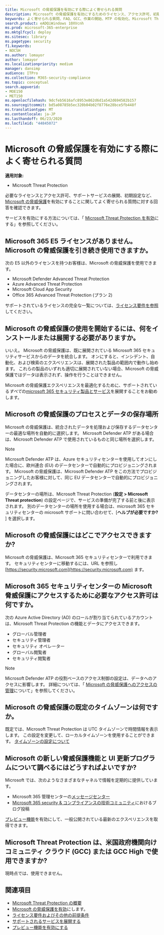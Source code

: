 ```yaml
---
title: Microsoft の脅威保護を有効にする際によく寄せられる質問
description: Microsoft の脅威保護を有効にするためのライセンス、アクセス許可、初期設定、その他の製品およびサービスに関してよく寄せられる質問に対する回答を取得します。
keywords: よく寄せられる質問、FAQ、GCC、作業の開始、MTP の有効化、Microsoft Threat Protection、M365、セキュリティ、データの場所、必要なアクセス許可、ライセンス資格情報、設定ページ
search.product: eADQiWindows 10XVcnh
ms.prod: microsoft-365-enterprise
ms.mktglfcycl: deploy
ms.sitesec: library
ms.pagetype: security
f1.keywords:
- NOCSH
ms.author: lomayor
author: lomayor
ms.localizationpriority: medium
manager: dansimp
audience: ITPro
ms.collection: M365-security-compliance
ms.topic: conceptual
search.appverid:
- MOE150
- MET150
ms.openlocfilehash: 9dcfeb5616afc8953e862d6d1a542d694582b157
ms.sourcegitcommit: bd5a08785b5ec320b04b02f8776e28bce5fb448f
ms.translationtype: MT
ms.contentlocale: ja-JP
ms.lasthandoff: 06/23/2020
ms.locfileid: "44845072"
---
```

# <a name="frequently-asked-questions-when-turning-on-microsoft-threat-protection"></a>Microsoft の脅威保護を有効にする際によく寄せられる質問

**適用対象:**
- Microsoft Threat Protection

必要なライセンスとアクセス許可、サポートサービスの展開、初期設定など、 [Microsoft の脅威保護](microsoft-threat-protection.md)を有効にすることに関してよく寄せられる質問に対する回答を確認できます。

サービスを有効にする方法については、「 [Microsoft Threat Protection を有効](mtp-enable.md)にする」を参照してください。

## <a name="i-dont-have-a-microsoft-365-e5-license-can-i-still-use-microsoft-threat-protection"></a>Microsoft 365 E5 ライセンスがありません。 Microsoft の脅威保護を引き続き使用できますか。

次の E5 以外のライセンスを持つお客様は、Microsoft の脅威保護を使用できます。

- Microsoft Defender Advanced Threat Protection
- Azure Advanced Threat Protection
- Microsoft Cloud App Security
- Office 365 Advanced Threat Protection (プラン 2)
 
サポートされているライセンスの完全な一覧については、[ライセンス要件を参照](prerequisites.md#licensing-requirements)してください。

## <a name="do-i-need-to-install-or-deploy-anything-to-start-using-microsoft-threat-protection"></a>Microsoft の脅威保護の使用を開始するには、何をインストールまたは展開する必要がありますか。

いいえ。 Microsoft の脅威保護は、既に展開されている Microsoft 365 セキュリティサービスからのデータを統合します。 オンにすると、インシデント、自動化、および検索のエクスペリエンスは、展開された製品の範囲内で動作し始めます。 これらの製品のいずれも適切に展開されていない場合、Microsoft の脅威保護ではデータは表示されず、操作を行うことはできません。

Microsoft の脅威保護エクスペリエンスを最適化するために、サポートされている*すべて*の[microsoft 365 セキュリティ製品とサービス](deploy-supported-services.md)を展開することをお勧めします。

## <a name="where-does-microsoft-threat-protection-process-and-store-my-data"></a>Microsoft の脅威保護のプロセスとデータの保存場所
Microsoft の脅威保護は、統合されたデータを処理および保存するデータセンターの最適な場所を自動的に選択します。 Microsoft Defender ATP がある場合は、Microsoft Defender ATP で使用されているものと同じ場所を選択します。

>[!NOTE]
>Microsoft Defender ATP は、Azure セキュリティセンターを使用してオンにした場合に、欧州連合 (EU) のデータセンターで自動的にプロビジョニングされます。 Microsoft の脅威保護は、Microsoft Defender ATP をこの方法でプロビジョニングしたお客様に対して、同じ EU データセンターで自動的にプロビジョニングされます。 

データセンターの場所は、Microsoft Threat Protection (**設定 > Microsoft Threat protection**) の設定ページで、サービスの準備が完了する前と後に表示されます。 別のデータセンターの場所を使用する場合は、microsoft 365 セキュリティセンターの microsoft サポートに問い合わせて、[**ヘルプが必要ですか?** ] を選択します。

## <a name="where-can-i-access-microsoft-threat-protection"></a>Microsoft の脅威保護にはどこでアクセスできますか?

Microsoft の脅威保護は、Microsoft 365 セキュリティセンターで利用できます。 セキュリティセンターに移動するには、URL を参照し [https://security.microsoft.com](https://security.microsoft.com) ます。

##  <a name="what-permissions-do-i-need-to-access-microsoft-threat-protection-in-microsoft-365-security-center"></a>Microsoft 365 セキュリティセンターの Microsoft 脅威保護にアクセスするために必要なアクセス許可は何ですか。

次の Azure Active Directory (AD) のロールが割り当てられているアカウントは、Microsoft Threat Protection の機能とデータにアクセスできます。

- グローバル管理者
- セキュリティ管理者
- セキュリティ オペレーター
- グローバル閲覧者
- セキュリティ閲覧者

>[!NOTE]
>Microsoft Defender ATP の役割ベースのアクセス制御の設定は、データへのアクセスに影響します。 詳細については、「 [Microsoft の脅威保護へのアクセスの管理](mtp-permissions.md)について」を参照してください。

## <a name="what-time-zone-does-microsoft-threat-protection-default-to"></a>Microsoft の脅威保護の既定のタイムゾーンは何ですか。
既定では、Microsoft Threat Protection は UTC タイムゾーンで時間情報を表示します。 この設定を変更して、ローカルタイムゾーンを使用することができます。 [タイムゾーンの設定について](mtp-time-zone.md)

## <a name="how-can-i-learn-about-new-microsoft-threat-protection-feature-and-ui-updates"></a>Microsoft の新しい脅威保護機能と UI 更新プログラムについて調べるにはどうすればよいですか?

Microsoft では、次のようなさまざまなチャネルで情報を定期的に提供しています。

- Microsoft 365 管理センターの[メッセージセンター](../../admin/manage/message-center.md)
- [Microsoft 365 security & コンプライアンスの技術コミュニティ](https://techcommunity.microsoft.com/t5/security-privacy-and-compliance/bg-p/securityprivacycompliance)におけるブログ投稿

[プレビュー機能](preview.md)を有効にして、一般公開されている最新のエクスペリエンスを取得できます。

## <a name="is-microsoft-threat-protection-available-for-us-government-community-cloud-gcc-or-gcc-high"></a>Microsoft Threat Protection は、米国政府機関向けコミュニティ クラウド (GCC) または GCC High で使用できますか?
現時点では、使用できません。

## <a name="related-topics"></a>関連項目

- [Microsoft Threat Protection の概要](microsoft-threat-protection.md)
- [Microsoft の脅威保護を有効](mtp-enable.md)にします。
- [ライセンス要件およびその他の前提条件](prerequisites.md)
- [サポートされるサービスを展開する](deploy-supported-services.md)
- [プレビュー機能を有効にする](preview.md)